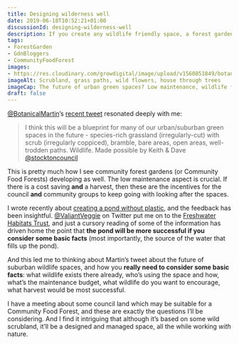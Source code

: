```yaml
---
title: Designing wilderness well
date: 2019-06-18T10:52:21+01:00
discussionId: designing-wilderness-well
description: If you create any wildlife friendly space, a forest garden included, care is required to design it well, so as to maximise the benefits.
tags: 
- ForestGarden
- GdnBloggers
- CommunityFoodForest
images: 
- https://res.cloudinary.com/growdigital/image/upload/v1560851849/botanicalmartin-scrubland.jpg
imageAlt: Scrubland, grass paths, wild flowers, house through trees
imageCap: The future of urban green spaces? Low maintenance, wildlife friendly…
draft: false
---
```


[@BotanicalMartin](https://mobile.twitter.com/BotanicalMartin)’s [recent tweet](https://mobile.twitter.com/botanicalmartin/status/1137070729101553666/) resonated deeply with me:

> I think this will be a blueprint for many of our urban/suburban green spaces in the future - species-rich grassland (irregularly-cut) with scrub (irregularly coppiced), bramble, bare areas, open areas, well-trodden paths. Wildlife.
> Made possible by Keith & Dave [@stocktoncouncil](https://mobile.twitter.com/@stocktoncouncil)

This is pretty much how I see community forest gardens (or Community Food Forests) developing as well. The low maintenance aspect is crucial. If there is a cost saving **and** a harvest, then these are the incentives for the council **and** community groups to keep going with looking after the spaces.

I wrote recently about [creating a pond without plastic](https://www.forestgarden.wales/status/190614-pond/), and the feedback has been insightful. [@ValiantVeggie](https://mobile.twitter.com/ValiantVeggie) on Twitter put me on to the [Freshwater Habitats Trust](https://freshwaterhabitats.org.uk/pond-clinic/), and just a cursory reading of some of the information has driven home the point that **the pond will be more successful if you consider some basic facts** (most importantly, the source of the water that fills up the pond).

And this led me to thinking about Martin’s tweet about the future of suburban wildlife spaces, and how you **really need to consider some basic facts**: what wildlife exists there already, who’s using the space and how, what’s the maintenance budget, what wildlife do you want to encourage, what harvest would be most successful.

I have a meeting about some council land which may be suitable for a Community Food Forest, and these are exactly the questions I’ll be considering. And I find it intriguing that although it’s based on some wild scrubland, it’ll be a designed and managed space, all the while working _with_ nature.
